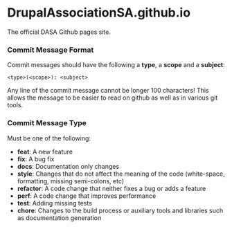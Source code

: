 DrupalAssociationSA.github.io
=============================

The official DASA Github pages site.

### Commit Message Format
Commit messages should have the following a **type**, a **scope** and a **subject**:
```
<type>(<scope>): <subject>
```

Any line of the commit message cannot be longer 100 characters! This allows the message to be easier
to read on github as well as in various git tools.

### Commit Message Type
Must be one of the following:

* **feat**: A new feature
* **fix**: A bug fix
* **docs**: Documentation only changes
* **style**: Changes that do not affect the meaning of the code (white-space, formatting, missing
  semi-colons, etc)
* **refactor**: A code change that neither fixes a bug or adds a feature
* **perf**: A code change that improves performance
* **test**: Adding missing tests
* **chore**: Changes to the build process or auxiliary tools and libraries such as documentation
  generation
